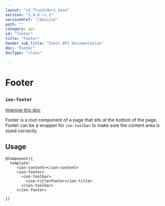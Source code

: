 ```yaml
---
layout: "v2_fluid/docs_base"
version: "2.0.0-rc.2"
versionHref: "/docs/v2"
path: ""
category: api
id: "footer"
title: "Footer"
header_sub_title: "Ionic API Documentation"
doc: "Footer"
docType: "class"

---
```










<h1 class="api-title">
<a class="anchor" name="footer" href="#footer"></a>

Footer
<h3><code>ion-footer</code></h3>






</h1>

<a class="improve-v2-docs" href="http://github.com/driftyco/ionic/edit/master//Users/briandennis/Ionic/ionic/src/components/toolbar/toolbar.ts#L46">
Improve this doc
</a>






<p>Footer is a root component of a page that sits at the bottom of the page.
Footer can be a wrapper for <code>ion-toolbar</code> to make sure the content area is sized correctly.</p>




<!-- @usage tag -->

<h2><a class="anchor" name="usage" href="#usage"></a>Usage</h2>

<pre><code class="lang-ts">@Component({
  template: `
     &lt;ion-content&gt;&lt;/ion-content&gt;
     &lt;ion-footer&gt;
       &lt;ion-toolbar&gt;
         &lt;ion-title&gt;Footer&lt;/ion-title&gt;
       &lt;/ion-toolbar&gt;
     &lt;/ion-footer&gt;
  `
})
</code></pre>




<!-- @property tags -->



<!-- instance methods on the class -->




<!-- related link --><!-- end content block -->


<!-- end body block -->

